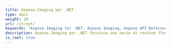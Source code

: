 ```yaml
---
title: Aspose.Imaging per .NET
type: docs
weight: 10
url: /it/net/
keywords: "Aspose.Imaging for .NET, Aspose Imaging, Aspose API Reference."
description: Aspose.Imaging per .NET fornisce una serie di routine flessibili per la creazione e la manipolazione di immagini all'interno di applicazioni .NET.
is_root: true
---
```

